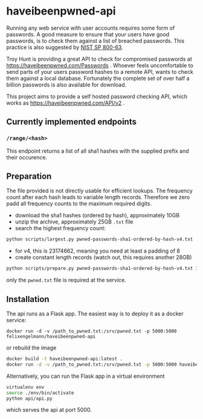 # haveibeenpwned-api

Running any web service with user accounts requires some form of passwords.
A good measure to ensure that your users have good passwords, is to check them against a list of breached passwords. This practice is also suggested by [NIST SP 800-63](https://www.nist.gov/itl/tig/projects/special-publication-800-63).

Troy Hunt is providing a great API to check for compromised passwords at https://haveibeenpwned.com/Passwords .
Whoever feels uncomfortable to send parts of your users password hashes to a remote API, wants to check them against a local database.
Fortunately the complete set of over half a billion passwords is also available for download.

This project aims to provide a self hosted password checking API, which works as https://haveibeenpwned.com/API/v2 .

## Currently implemented endpoints

### `/range/<hash>`

This endpoint returns a list of all sha1 hashes with the supplied prefix and their occurence.

## Preparation

The file provided is not directly usable for efficient lookups.
The frequency count after each hash leads to variable length records. Therefore we zero padd all frequency counts to the maximum required digits.

* download the sha1 hashes (ordered by hash), approximately 10GB
* unzip the archive, approximately 25GB `.txt` file
* search the highest frequency count:
```bash
python scripts/largest.py pwned-passwords-sha1-ordered-by-hash-v4.txt
```
* for v4, this is 23174662, meaning you need at least a padding of 8
* create constant length records (watch out, this requires another 28GB)
```bash
python scripts/prepare.py pwned-passwords-sha1-ordered-by-hash-v4.txt 10 pwned.txt
```

only the `pwned.txt` file is required at the service.

## Installation

The api runs as a Flask app. The easiest way is to deploy it as a docker service:

```
docker run -d -v /path_to_pwned.txt:/srv/pwned.txt -p 5000:5000 felixengelmann/haveibeenpwned-api
```

or rebuild the image

```bash
docker build -t haveibeenpwned-api:latest .
docker run -d -v /path_to_pwned.txt:/srv/pwned.txt -p 5000:5000 haveibeenpwned-api
```

Alternatively, you can run the Flask app in a virtual environment

```bash
virtualenv env
source ./env/bin/activate
python api/api.py
```
which serves the api at port 5000.

